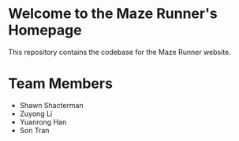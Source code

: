 # Welcome to the Maze Runner's Homepage

This repository contains the codebase for the Maze Runner website.

# Team Members

- Shawn Shacterman
- Zuyong Li
- Yuanrong Han
- Son Tran


